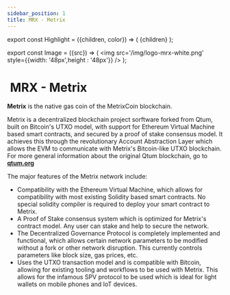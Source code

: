```yaml
---
sidebar_position: 1
title: MRX - Metrix
---
```


export const Highlight = ({children, color}) => (
<span
style={{color}}>
{children}
</span>
);

export const Image = ({src}) => (
<img src='/img/logo-mrx-white.png' style={{width: '48px',height : '48px'}} />
);

# <Image  /> MRX - Metrix

<Highlight color="#bf96c6">**Metrix**</Highlight> is the native gas coin of the MetrixCoin blockchain.

Metrix is a decentralized blockchain project sorftware forked from Qtum, built on Bitcoin's UTXO model, with support for Ethereum Virtual Machine based smart contracts, and secured by a proof of stake consensus model. It achieves this through the revolutionary Account Abstraction Layer which allows the EVM to communicate with Metrix's Bitcoin-like UTXO blockchain. For more general information about the original Qtum blockchain, go to [**qtum.org**](https://qtum.org)

The major features of the Metrix network include:

- Compatibility with the Ethereum Virtual Machine, which allows for compatibility with most existing Solidity based smart contracts. No special solidity compiler is required to deploy your smart contract to Metrix.
- A Proof of Stake consensus system which is optimized for Metrix's contract model. Any user can stake and help to secure the network.
- The Decentralized Governance Protocol is completely implemented and functional, which allows certain network parameters to be modified without a fork or other network disruption. This currently controls parameters like block size, gas prices, etc.
- Uses the UTXO transaction model and is compatible with Bitcoin, allowing for existing tooling and workflows to be used with Metrix. This allows for the infamous SPV protocol to be used which is ideal for light wallets on mobile phones and IoT devices.
